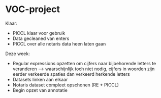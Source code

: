 # VOC-project

Klaar:
- PICCL klaar voor gebruik
- Data gecleaned van enters
- PICCL over alle notaris data heen laten gaan

Deze week:
- Regular expressions opzetten om cijfers naar bijbehorende letters te veranderen --> waarschijnlijk toch niet nodig, cijfers in woorden zijn eerder verkeerde spaties dan verkeerd herkende letters
- Datasets linken aan elkaar
- Notaris dataset compleet opschonen (RE + PICCL)
- Begin opzet van annotatie
